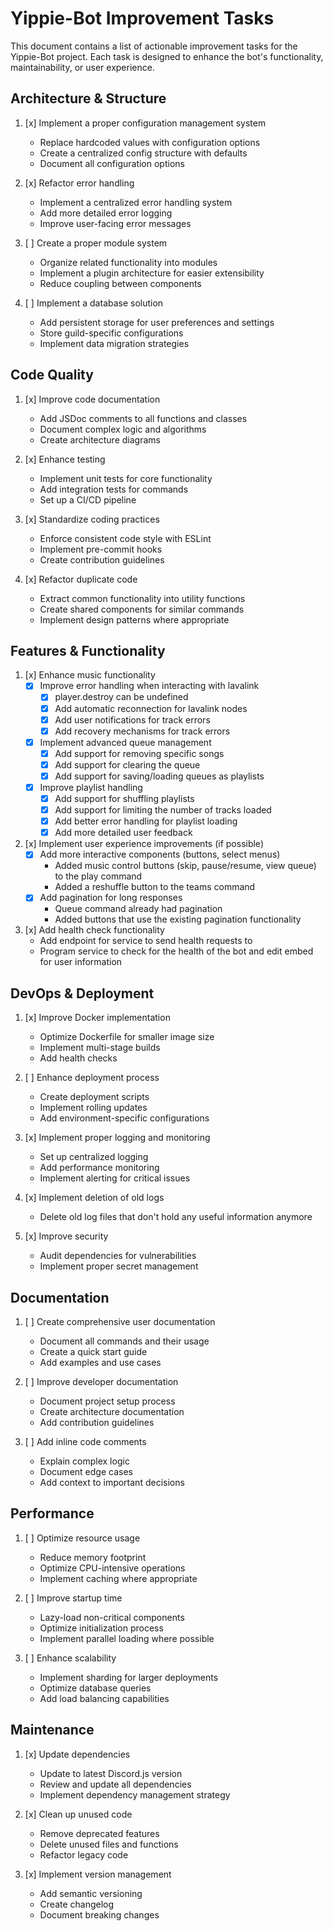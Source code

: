# Yippie-Bot Improvement Tasks

This document contains a list of actionable improvement tasks for the Yippie-Bot project. Each task is designed to enhance the bot's functionality, maintainability, or user experience.

## Architecture & Structure

1. [x] Implement a proper configuration management system
   - Replace hardcoded values with configuration options
   - Create a centralized config structure with defaults
   - Document all configuration options

2. [x] Refactor error handling
   - Implement a centralized error handling system
   - Add more detailed error logging
   - Improve user-facing error messages

3. [ ] Create a proper module system
   - Organize related functionality into modules
   - Implement a plugin architecture for easier extensibility
   - Reduce coupling between components

4. [ ] Implement a database solution
   - Add persistent storage for user preferences and settings
   - Store guild-specific configurations
   - Implement data migration strategies

## Code Quality

1. [x] Improve code documentation
   - Add JSDoc comments to all functions and classes
   - Document complex logic and algorithms
   - Create architecture diagrams

2. [x] Enhance testing
   - Implement unit tests for core functionality
   - Add integration tests for commands
   - Set up a CI/CD pipeline

3. [x] Standardize coding practices
   - Enforce consistent code style with ESLint
   - Implement pre-commit hooks
   - Create contribution guidelines

4. [x] Refactor duplicate code
   - Extract common functionality into utility functions
   - Create shared components for similar commands
   - Implement design patterns where appropriate

## Features & Functionality

1. [x] Enhance music functionality
   - [x] Improve error handling when interacting with lavalink
     - [x] player.destroy can be undefined
     - [x] Add automatic reconnection for lavalink nodes
     - [x] Add user notifications for track errors
     - [x] Add recovery mechanisms for track errors
   - [x] Implement advanced queue management
     - [x] Add support for removing specific songs
     - [x] Add support for clearing the queue
     - [x] Add support for saving/loading queues as playlists
   - [x] Improve playlist handling
     - [x] Add support for shuffling playlists
     - [x] Add support for limiting the number of tracks loaded
     - [x] Add better error handling for playlist loading
     - [x] Add more detailed user feedback

2. [x] Implement user experience improvements (if possible)
   - [x] Add more interactive components (buttons, select menus)
     - Added music control buttons (skip, pause/resume, view queue) to the play command
     - Added a reshuffle button to the teams command
   - [x] Add pagination for long responses
     - Queue command already had pagination
     - Added buttons that use the existing pagination functionality

3. [x] Add health check functionality
   - Add endpoint for service to send health requests to
   - Program service to check for the health of the bot and edit embed for user information

## DevOps & Deployment

1. [x] Improve Docker implementation
   - Optimize Dockerfile for smaller image size
   - Implement multi-stage builds
   - Add health checks

2. [ ] Enhance deployment process
   - Create deployment scripts
   - Implement rolling updates
   - Add environment-specific configurations

3. [x] Implement proper logging and monitoring
   - Set up centralized logging
   - Add performance monitoring
   - Implement alerting for critical issues

4. [x] Implement deletion of old logs
   - Delete old log files that don't hold any useful information anymore

5. [x] Improve security
   - Audit dependencies for vulnerabilities
   - Implement proper secret management

## Documentation

1. [ ] Create comprehensive user documentation
   - Document all commands and their usage
   - Create a quick start guide
   - Add examples and use cases

2. [ ] Improve developer documentation
   - Document project setup process
   - Create architecture documentation
   - Add contribution guidelines

3. [ ] Add inline code comments
   - Explain complex logic
   - Document edge cases
   - Add context to important decisions

## Performance

1. [ ] Optimize resource usage
   - Reduce memory footprint
   - Optimize CPU-intensive operations
   - Implement caching where appropriate

2. [ ] Improve startup time
   - Lazy-load non-critical components
   - Optimize initialization process
   - Implement parallel loading where possible

3. [ ] Enhance scalability
   - Implement sharding for larger deployments
   - Optimize database queries
   - Add load balancing capabilities

## Maintenance

1. [x] Update dependencies
   - Update to latest Discord.js version
   - Review and update all dependencies
   - Implement dependency management strategy

2. [x] Clean up unused code
   - Remove deprecated features
   - Delete unused files and functions
   - Refactor legacy code

3. [x] Implement version management
   - Add semantic versioning
   - Create changelog
   - Document breaking changes
